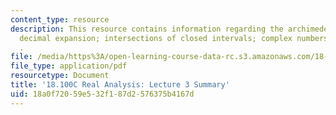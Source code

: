 ```yaml
---
content_type: resource
description: This resource contains information regarding the archimedean principle;
  decimal expansion; intersections of closed intervals; complex numbers, cauchy-schwarz
  .
file: /media/https%3A/open-learning-course-data-rc.s3.amazonaws.com/18-100c-real-analysis-fall-2012/18a0f72059e532f187d2576375b4167d_MIT18_100CF12_l3sum.pdf
file_type: application/pdf
resourcetype: Document
title: '18.100C Real Analysis: Lecture 3 Summary'
uid: 18a0f720-59e5-32f1-87d2-576375b4167d
---
```

